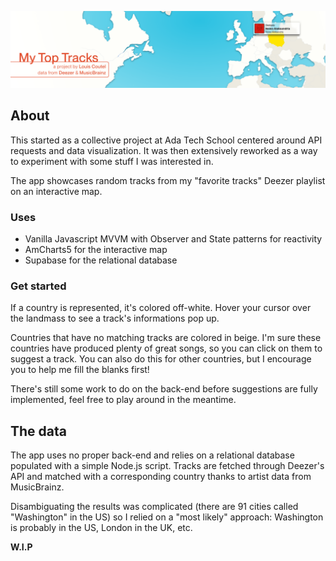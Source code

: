 ![banner](https://github.com/LouisCoutel/MyTopTracks/blob/WriteReadme/MTTCover.png)

## About
This started as a collective project at Ada Tech School centered around API requests and data visualization.
It was then extensively reworked as a way to experiment with some stuff I was interested in.

The app showcases random tracks from my "favorite tracks" Deezer playlist on an interactive map.

### Uses
- Vanilla Javascript MVVM with Observer and State patterns for reactivity
- AmCharts5 for the interactive map
- Supabase for the relational database

### Get started
If a country is represented, it's colored off-white. Hover your cursor over the landmass to see a track's informations pop up.

Countries that have no matching tracks are colored in beige. I'm sure these countries have produced plenty of great songs, so you can click on them to suggest a track.
You can also do this for other countries, but I encourage you to help me fill the blanks first!

There's still some work to do on the back-end before suggestions are fully implemented, feel free to play around in the meantime.

## The data
The app uses no proper back-end and relies on a relational database populated with a simple Node.js script.
Tracks are fetched through Deezer's API and matched with a corresponding country thanks to artist data from MusicBrainz.

Disambiguating the results was complicated (there are 91 cities called "Washington" in the US) so I relied on a "most likely" approach: Washington is probably in the US, London in the UK, etc.

**W.I.P**
